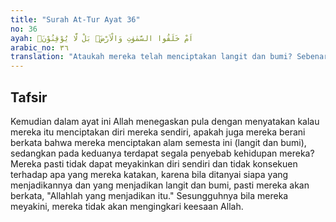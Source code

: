 ```yaml
---
title: "Surah At-Tur Ayat 36"
no: 36
ayah: اَمْ خَلَقُوا السَّمٰوٰتِ وَالْاَرْضَۚ بَلْ لَّا يُوْقِنُوْنَۗ  
arabic_no: ٣٦
translation: "Ataukah mereka telah menciptakan langit dan bumi? Sebenarnya mereka tidak meyakini (apa yang mereka katakan)."
---
```


## Tafsir

Kemudian dalam ayat ini Allah menegaskan pula dengan menyatakan kalau mereka itu menciptakan diri mereka sendiri, apakah juga mereka berani berkata bahwa mereka menciptakan alam semesta ini (langit dan bumi), sedangkan pada keduanya terdapat segala penyebab kehidupan mereka? Mereka pasti tidak dapat meyakinkan diri sendiri dan tidak konsekuen terhadap apa yang mereka katakan, karena bila ditanyai siapa yang menjadikannya dan yang menjadikan langit dan bumi, pasti mereka akan berkata, "Allahlah yang menjadikan itu." Sesungguhnya bila mereka meyakini, mereka tidak akan mengingkari keesaan Allah.